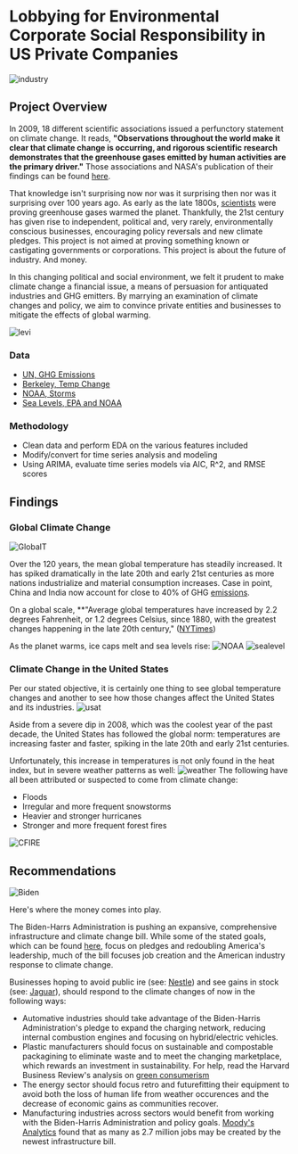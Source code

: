 # Lobbying for Environmental Corporate Social Responsibility in US Private Companies

![industry](https://github.com/anaulianova/Climate_Change_Time_Series/blob/main/images/industry.jpg)

## Project Overview

In 2009, 18 different scientific associations issued a perfunctory statement on climate change. It reads, 
**"Observations throughout the world make it clear that climate change is occurring, and rigorous scientific research demonstrates that the greenhouse gases emitted by human activities are the primary driver."** Those associations and NASA's publication of their findings can be found [here](https://climate.nasa.gov/scientific-consensus/).

That knowledge isn't surprising now nor was it surprising then nor was it surprising over 100 years ago. As early as the late 1800s, [scientists](https://www.nytimes.com/2020/04/21/obituaries/eunice-foote-overlooked.html) were proving greenhouse gases warmed the planet. Thankfully, the 21st century has given rise to independent, political and, very rarely, environmentally conscious businesses, encouraging policy reversals and new climate pledges. This project is not aimed at proving something known or castigating governments or corporations. This project is about the future of industry. And money. 

In this changing political and social environment, we felt it prudent to make climate change a financial issue, a means of persuasion for antiquated industries and GHG emitters. By marrying an examination of climate changes and policy, we aim to convince private entities and businesses to mitigate the effects of global warming. 

![levi](https://github.com/anaulianova/Climate_Change_Time_Series/blob/main/images/levipledge.jpg)


### Data

  - [UN, GHG Emissions](https://www.kaggle.com/unitednations/international-greenhouse-gas-emissions)
  - [Berkeley, Temp Change](https://www.kaggle.com/berkeleyearth/climate-change-earth-surface-temperature-data)
  - [NOAA, Storms](https://www.ncdc.noaa.gov/stormevents/)
  - [Sea Levels, EPA and NOAA](https://www.kaggle.com/somesh24/sea-level-change)


### Methodology 
  - Clean data and perform EDA on the various features included
  - Modify/convert for time series analysis and modeling
  - Using ARIMA, evaluate time series models via AIC, R^2, and RMSE scores



## Findings

### Global Climate Change

![GlobalT](https://github.com/anaulianova/Climate_Change_Time_Series/blob/main/images/globaltemp.png)

Over the 120 years, the mean global temperature has steadily increased. It has spiked dramatically in the late 20th and early 21st centuries as more nations industrialize and material consumption increases. Case in point, China and India now account for close to 40% of GHG [emissions](https://www.activesustainability.com/environment/top-5-most-polluting-countries/).

On a global scale, **"Average global temperatures have increased by 2.2 degrees Fahrenheit, or 1.2 degrees Celsius, since 1880, with the greatest changes happening in the late 20th century," ([NYTimes](https://www.nytimes.com/article/climate-change-global-warming-faq.html))

As the planet warms, ice caps melt and sea levels rise: 
![NOAA](https://github.com/anaulianova/Climate_Change_Time_Series/blob/main/images/climatedash.jpg)
![sealevel](https://github.com/anaulianova/Climate_Change_Time_Series/blob/main/images/sealevel.png)

### Climate Change in the United States 

Per our stated objective, it is certainly one thing to see global temperature changes and another to see how those changes affect the United States and its industries. 
![usat](https://github.com/anaulianova/Climate_Change_Time_Series/blob/main/images/usatemp.png)

Aside from a severe dip in 2008, which was the coolest year of the past decade, the United States has followed the global norm: temperatures are increasing faster and faster, spiking in the late 20th and early 21st centuries. 

Unfortunately, this increase in temperatures is not only found in the heat index, but in severe weather patterns as well: 
![weather](https://github.com/anaulianova/Climate_Change_Time_Series/blob/main/images/monthlyextreme.png)
The following have all been attributed or suspected to come from climate change: 
  - Floods
  - Irregular and more frequent snowstorms 
  - Heavier and stronger hurricanes 
  - Stronger and more frequent forest fires 

![CFIRE](https://github.com/anaulianova/Climate_Change_Time_Series/blob/main/images/Californiaf.jpg)

## Recommendations 

![Biden](https://github.com/anaulianova/Climate_Change_Time_Series/blob/main/images/bidentitle.png)

Here's where the money comes into play.

The Biden-Harrs Administration is pushing an expansive, comprehensive infrastructure and climate change bill. While some of the stated goals, which can be found [here](https://www.whitehouse.gov/briefing-room/statements-releases/2021/04/22/fact-sheet-president-biden-sets-2030-greenhouse-gas-pollution-reduction-target-aimed-at-creating-good-paying-union-jobs-and-securing-u-s-leadership-on-clean-energy-technologies/#:~:text=Today%2C%20President%20Biden%20will%20announce,to%20tackle%20the%20climate%20crisis.), focus on pledges and redoubling America's leadership, much of the bill focuses job creation and the American industry response to climate change. 

Businesses hoping to avoid public ire (see: [Nestle](https://www.theguardian.com/environment/2020/dec/07/coca-cola-pepsi-and-nestle-named-top-plastic-polluters-for-third-year-in-a-row)) and see gains in stock (see: [Jaguar](https://finance.yahoo.com/news/jaguar-land-rover-100-electric-104702748.html?guccounter=1&guce_referrer=aHR0cHM6Ly93d3cuZ29vZ2xlLmNvbS8&guce_referrer_sig=AQAAAI-OfLZ6tnMyDnGmC9xY4z2YUcKyQJU0AEMeBj8YQgk0fJl1-NgBSCU3o4JLyU2BVPNJHk5oCdk7mxV3eDX9Y093wF5Vw7RjlmcXOv_aV1BLoeGiypCkPaxDhau6cnsAOJx1jE0XlG7zdx3CBWf8T90LR7_KKbMtyfAkdY48dzeH)), should respond to the climate changes of now in the following ways: 
  - Automative industries should take advantage of the Biden-Harris Administration's pledge to expand the charging network, reducing internal combustion engines and focusing on hybrid/electric vehicles. 
  - Plastic manufacturers should focus on sustainable and compostable packagining to eliminate waste and to meet the changing marketplace, which rewards an investment in sustainability. For help, read the Harvard Business Review's analysis on [green consumerism](https://hbr.org/2019/07/the-elusive-green-consumer)
  - The energy sector should focus retro and futurefitting their equipment to avoid both the loss of human life from weather occurences and the decrease of economic gains as communities recover.
  - Manufacturing industries across sectors would benefit from working with the Biden-Harris Administration and policy goals. [Moody's Analytics](https://www.economy.com/getlocal?q=C228A0FF-2701-47B2-ADE0-D158B5866251&app=download) found that as many as 2.7 million jobs may be created by the newest infrastructure bill. 

